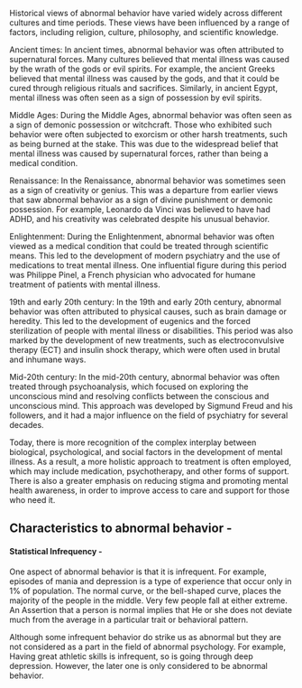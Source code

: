 Historical views of abnormal behavior have varied widely across different
cultures and time periods. These views have been influenced by a range of
factors, including religion, culture, philosophy, and scientific knowledge.

Ancient times: In ancient times, abnormal behavior was often attributed to
supernatural forces. Many cultures believed that mental illness was caused by
the wrath of the gods or evil spirits. For example, the ancient Greeks believed
that mental illness was caused by the gods, and that it could be cured through
religious rituals and sacrifices. Similarly, in ancient Egypt, mental illness
was often seen as a sign of possession by evil spirits.

Middle Ages: During the Middle Ages, abnormal behavior was often seen as a sign
of demonic possession or witchcraft. Those who exhibited such behavior were
often subjected to exorcism or other harsh treatments, such as being burned at
the stake. This was due to the widespread belief that mental illness was caused
by supernatural forces, rather than being a medical condition.

Renaissance: In the Renaissance, abnormal behavior was sometimes seen as a sign
of creativity or genius. This was a departure from earlier views that saw
abnormal behavior as a sign of divine punishment or demonic possession. For
example, Leonardo da Vinci was believed to have had ADHD, and his creativity was
celebrated despite his unusual behavior.

Enlightenment: During the Enlightenment, abnormal behavior was often viewed as a
medical condition that could be treated through scientific means. This led to
the development of modern psychiatry and the use of medications to treat mental
illness. One influential figure during this period was Philippe Pinel, a French
physician who advocated for humane treatment of patients with mental illness.

19th and early 20th century: In the 19th and early 20th century, abnormal
behavior was often attributed to physical causes, such as brain damage or
heredity. This led to the development of eugenics and the forced sterilization
of people with mental illness or disabilities. This period was also marked by
the development of new treatments, such as electroconvulsive therapy (ECT) and
insulin shock therapy, which were often used in brutal and inhumane ways.

Mid-20th century: In the mid-20th century, abnormal behavior was often treated
through psychoanalysis, which focused on exploring the unconscious mind and
resolving conflicts between the conscious and unconscious mind. This approach
was developed by Sigmund Freud and his followers, and it had a major influence
on the field of psychiatry for several decades.

Today, there is more recognition of the complex interplay between biological,
psychological, and social factors in the development of mental illness. As a
result, a more holistic approach to treatment is often employed, which may
include medication, psychotherapy, and other forms of support. There is also a
greater emphasis on reducing stigma and promoting mental health awareness, in
order to improve access to care and support for those who need it.

## Characteristics to abnormal behavior -

#### Statistical Infrequency -

One aspect of abnormal behavior is that it is infrequent. For example, episodes
of mania and depression is a type of experience that occur only in 1% of
population. The normal curve, or the bell-shaped curve, places the majority of
the people in the middle. Very few people fall at either extreme. An Assertion
that a person is normal implies that He or she does not deviate much from the
average in a particular trait or behavioral pattern.

Although some infrequent behavior do strike us as abnormal but they are not
considered as a part in the field of abnormal psychology. For example, Having
great athletic skills is infrequent, so is going through deep depression.
However, the later one is only considered to be abnormal behavior.
